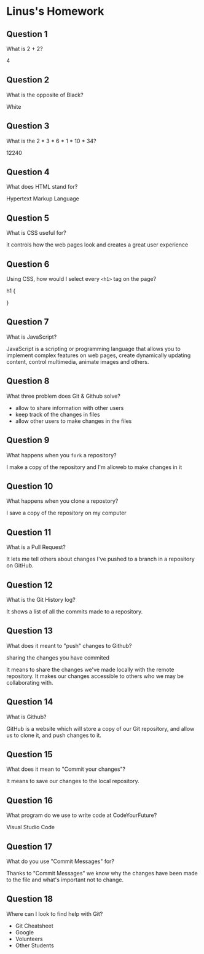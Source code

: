 # Linus's Homework

## Question 1

What is 2 + 2?

4

## Question 2

What is the opposite of Black?

White

## Question 3

What is the  2 * 3 * 6 * 1 * 10 * 34?

12240

## Question 4 

What does HTML stand for?

Hypertext Markup Language

## Question 5

What is CSS useful for?

it controls how the web pages look and creates a great user experience

## Question 6

Using CSS, how would I select every `<h1>` tag on the page?


h1 {

}


## Question 7

What is JavaScript?

JavaScript is a scripting or programming language that allows you to implement complex features on web pages, create dynamically updating content, control multimedia, animate images and others.

## Question 8

What three problem does Git & Github solve?

- allow to share information with other users
- keep track of the changes in files
- allow other users to make changes in the files

## Question 9

What happens when you `fork` a repository?

I make a copy of the repository and I'm alloweb to make changes in it

## Question 10 

What happens when you clone a repostory?

I save a copy of the repository on my computer

## Question 11

What is a Pull Request?

It lets me tell others about changes I've pushed to a branch in a repository on GitHub.

## Question 12

What is the Git History log?

It shows a list of all the commits made to a repository.

## Question 13

What does it meant to "push" changes to Github?

sharing the changes you have commited

It means to share the changes we've made locally with the remote repository.
It makes our changes accessible to others who we may be collaborating with.

## Question 14

What is Github?

GitHub is a website which will store a copy of our Git repository, and allow us to clone it, and push changes to it.

## Question 15

What does it mean to "Commit your changes"?

It means to save our changes to the local repository.

## Question 16

What program do we use to write code at CodeYourFuture?

Visual Studio Code

## Question 17

What do you use "Commit Messages" for?

Thanks to "Commit Messages" we know why the changes have been made to the file and what's important not to change.

## Question 18

Where can I look to find help with Git?

- Git Cheatsheet
- Google
- Volunteers
- Other Students
